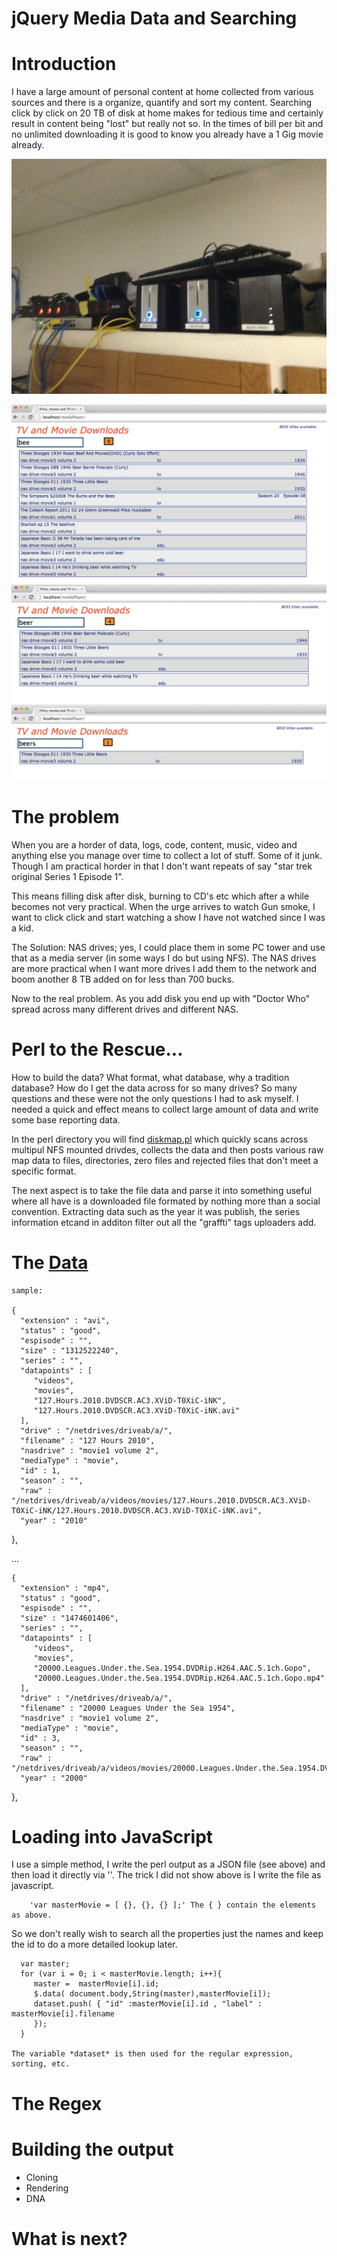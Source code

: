 jQuery Media Data and Searching
=


Introduction
==


I have a large amount of personal content at home collected from various sources and there is a organize, quantify and sort my content.  Searching click by click on 20 TB of disk at home makes for tedious time and certainly result in content being "lost" but really not so. In the times of bill per bit and no unlimited downloading it is good to know you already have a 1 Gig movie already.

![nas drives](/images/nas.jpg)

![Browser](/images/bee.jpg)
![Bee](/images/beer.jpg)
![Browser](/images/beers.jpg)




The problem
===


When you are a horder of data, logs, code, content, music, video and anything else you manage over time to collect a lot of stuff. Some of it junk.  Though I am practical horder in that I don't want repeats of say "star trek original Series 1 Episode 1".  

This means filling disk after disk, burning to CD's etc which after a while becomes not very practical.  When the urge arrives to watch Gun smoke, I want to click click and start watching a show I have not watched since I was a kid.

The Solution: NAS drives; yes, I could place them in some PC tower and use that as a media server (in some ways I do but using NFS).  The NAS drives are more practical when I want more drives I add them to the network and boom another 8 TB added on for less than 700 bucks.

Now to the real problem. As you add disk you end up with "Doctor Who" spread across many different drives and different NAS. 

Perl to the Rescue...
===

How to build the data? What format, what database, why a tradition database? How do I get the data across for so many drives? So many questions and these were not the only questions I had to ask myself.  I needed a quick and effect means to collect large amount of data and write some base reporting data.

In the perl directory you will find [diskmap.pl](https://github.com/alexmac131/mediaData/blob/master/perl/diskmap.pl) which quickly scans across multipul NFS mounted drivdes, collects the data and then posts various raw map data to files, directories, zero files and rejected files that don't meet a specific format.

The next aspect is to take the file data and parse it into something useful where all have is a downloaded file formated by nothing more than a social convention.  Extracting data such as the year it was publish, the series  information etcand in additon filter out all the "graffti" tags uploaders add.


The [Data](https://github.com/alexmac131/mediaData/data/master.json)
===
	
	sample:

	{
      "extension" : "avi",
      "status" : "good",
      "espisode" : "",
      "size" : "1312522240",
      "series" : "",
      "datapoints" : [
         "videos",
         "movies",
         "127.Hours.2010.DVDSCR.AC3.XViD-T0XiC-iNK",
         "127.Hours.2010.DVDSCR.AC3.XViD-T0XiC-iNK.avi"
      ],
      "drive" : "/netdrives/driveab/a/",
      "filename" : "127 Hours 2010",
      "nasdrive" : "movie1 volume 2",
      "mediaType" : "movie",
      "id" : 1,
      "season" : "",
      "raw" : "/netdrives/driveab/a/videos/movies/127.Hours.2010.DVDSCR.AC3.XViD-T0XiC-iNK/127.Hours.2010.DVDSCR.AC3.XViD-T0XiC-iNK.avi",
      "year" : "2010"
   },

   ...

    {
      "extension" : "mp4",
      "status" : "good",
      "espisode" : "",
      "size" : "1474601406",
      "series" : "",
      "datapoints" : [
         "videos",
         "movies",
         "20000.Leagues.Under.the.Sea.1954.DVDRip.H264.AAC.5.1ch.Gopo",
         "20000.Leagues.Under.the.Sea.1954.DVDRip.H264.AAC.5.1ch.Gopo.mp4"
      ],
      "drive" : "/netdrives/driveab/a/",
      "filename" : "20000 Leagues Under the Sea 1954",
      "nasdrive" : "movie1 volume 2",
      "mediaType" : "movie",
      "id" : 3,
      "season" : "",
      "raw" : "/netdrives/driveab/a/videos/movies/20000.Leagues.Under.the.Sea.1954.DVDRip.H264.AAC.5.1ch.Gopo/20000.Leagues.Under.the.Sea.1954.DVDRip.H264.AAC.5.1ch.Gopo.mp4",
      "year" : "2000"
   },

Loading into JavaScript
====

   I use a simple method, I write the perl output as a JSON file (see above) and then load it directly via '<script src="data/master.json"></script>'.  The trick I did not show above is I write the file as javascript.

        'var masterMovie = [ {}, {}, {} ];' The { } contain the elements as above.

   So we don't really wish to search all the properties just the names and keep the id to do a more detailed lookup later.

      var master;
      for (var i = 0; i < masterMovie.length; i++){ 
         master =  masterMovie[i].id;     
         $.data( document.body,String(master),masterMovie[i]);
         dataset.push( { "id" :masterMovie[i].id , "label" : masterMovie[i].filename
         });     
      }
    
    The variable *dataset* is then used for the regular expression, sorting, etc.

The Regex
===

Building the output 
===

- Cloning 
- Rendering 
- DNA

What is next?
===
